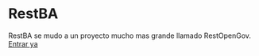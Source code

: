 ﻿RestBA
==========================

RestBA se mudo a un proyecto mucho mas grande llamado RestOpenGov. [Entrar ya](https://github.com/Nardoz/RestOpenGov/tree/master/RestBA)
